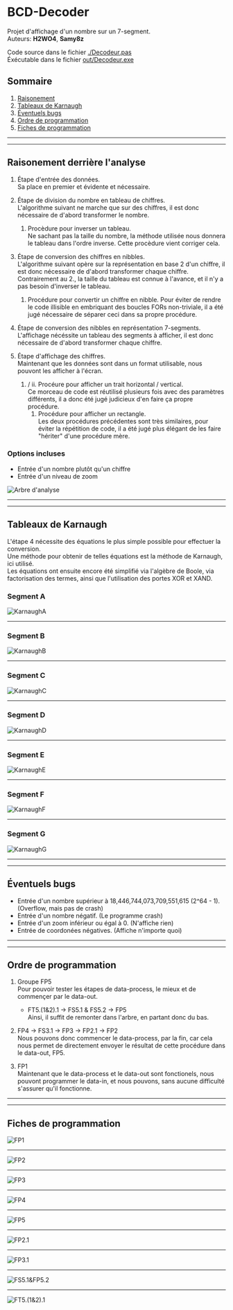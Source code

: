 # BCD-Decoder

Projet d'affichage d'un nombre sur un 7-segment.  
Auteurs: **H2WO4**, **Samy8z**

Code source dans le fichier [./Decodeur.pas](./Decodeur.pas)  
Éxécutable dans le fichier [out/Decodeur.exe](https://github.com/Samy8z/BCD-Decoder/raw/main/out/Decodeur.exe)

## Sommaire

1. [Raisonement](#raisonement-derrière-lanalyse)
2. [Tableaux de Karnaugh](#tableaux-de-karnaugh)
3. [Éventuels bugs](#éventuels-bugs)
4. [Ordre de programmation](#ordre-de-programmation)
5. [Fiches de programmation](#fiches-de-programmation)

***
***

## Raisonement derrière l'analyse

1. Étape d'entrée des données.  
 Sa place en premier et évidente et nécessaire.

2. Étape de division du nombre en tableau de chiffres.  
 L'algorithme suivant ne marche que sur des chiffres, il est donc nécessaire de d'abord transformer le nombre.
   1. Procèdure pour inverser un tableau.  
    Ne sachant pas la taille du nombre, la méthode utilisée nous donnera le tableau dans l'ordre inverse. Cette procèdure vient corriger cela.

3. Étape de conversion des chiffres en nibbles.  
 L'algorithme suivant opère sur la représentation en base 2 d'un chiffre, il est donc nécessaire de d'abord transformer chaque chiffre.  
 Contrairement au 2., la taille du tableau est connue à l'avance, et il n'y a pas besoin d'inverser le tableau.
   1. Procédure pour convertir un chiffre en nibble.
    Pour éviter de rendre le code illisible en embriquant des boucles FORs non-triviale, il a été jugé nécessaire de séparer ceci dans sa propre procédure.

4. Étape de conversion des nibbles en représentation 7-segments.  
 L'affichage nécéssite un tableau des segments à afficher, il est donc nécessaire de d'abord transformer chaque chiffre.

5. Étape d'affichage des chiffres.  
 Maintenant que les données sont dans un format utilisable, nous pouvont les afficher à l'écran.
   1. / ii. Procéure pour afficher un trait horizontal / vertical.  
    Ce morceau de code est réutilisé plusieurs fois avec des paramètres différents, il a donc été jugé judicieux d'en faire ça propre procédure.
      1. Procédure pour afficher un rectangle.  
       Les deux procédures précédentes sont très similaires, pour éviter la répétition de code, il a été jugé plus élégant de les faire "hériter" d'une procédure mère.

### Options incluses

- Entrée d'un nombre plutôt qu'un chiffre
- Entrée d'un niveau de zoom

![Arbre d'analyse](Images/Arbre.png)

***
***

## Tableaux de Karnaugh

L'étape 4 nécessite des équations le plus simple possible pour effectuer la conversion.  
Une méthode pour obtenir de telles équations est la méthode de Karnaugh, ici utilisé.  
Les équations ont ensuite encore été simplifié via l'algèbre de Boole, via factorisation des termes, ainsi que l'utilisation des portes XOR et XAND.

### Segment A

![KarnaughA](Images/KarnaughA.png)

***

### Segment B

![KarnaughB](Images/KarnaughB.png)

***

### Segment C

![KarnaughC](Images/KarnaughC.png)

***

### Segment D

![KarnaughD](Images/KarnaughD.png)

***

### Segment E

![KarnaughE](Images/KarnaughE.png)

***

### Segment F

![KarnaughF](Images/KarnaughF.png)

***

### Segment G

![KarnaughG](Images/KarnaughG.png)

***
***

## Éventuels bugs

- Entrée d'un nombre supérieur à 18,446,744,073,709,551,615 (2^64 - 1). (Overflow, mais pas de crash)
- Entrée d'un nombre négatif. (Le programme crash)
- Entrée d'un zoom inférieur ou égal à 0. (N'affiche rien)
- Entrée de coordonées négatives. (Affiche n'importe quoi)

***
***

## Ordre de programmation

1. Groupe FP5  
 Pour pouvoir tester les étapes de data-process, le mieux et de commençer par le data-out.
   - FT5.(1&2).1 → FS5.1 & FS5.2 → FP5  
    Ainsi, il suffit de remonter dans l'arbre, en partant donc du bas.

2. FP4 → FS3.1 → FP3 → FP2.1 → FP2  
 Nous pouvons donc commencer le data-process, par la fin, car cela nous permet de directement envoyer le résultat de cette procédure dans le data-out, FP5.

3. FP1  
 Maintenant que le data-process et le data-out sont fonctionels, nous pouvont programmer le data-in, et nous pouvons, sans aucune difficulté s'assurer qu'il fonctionne.

***
***

## Fiches de programmation

![FP1](Images/FP1.png)
***
![FP2](Images/FP2.png)
***
![FP3](Images/FP3.png)
***
![FP4](Images/FP4.png)
***
![FP5](Images/FP5.png)
***
![FP2.1](Images/FS2.1.png)
***
![FP3.1](Images/FS3.1.png)
***
![FS5.1&FP5.2](Images/FS5.1&FS5.2.png)
***
![FT5.(1&2).1](Images/FT5.(1&2).1.png)
